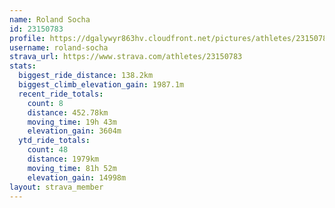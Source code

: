 ```yaml
---
name: Roland Socha
id: 23150783
profile: https://dgalywyr863hv.cloudfront.net/pictures/athletes/23150783/14745672/4/large.jpg
username: roland-socha
strava_url: https://www.strava.com/athletes/23150783
stats:
  biggest_ride_distance: 138.2km
  biggest_climb_elevation_gain: 1987.1m
  recent_ride_totals:
    count: 8
    distance: 452.78km
    moving_time: 19h 43m
    elevation_gain: 3604m
  ytd_ride_totals:
    count: 48
    distance: 1979km
    moving_time: 81h 52m
    elevation_gain: 14998m
layout: strava_member
--- 
```

